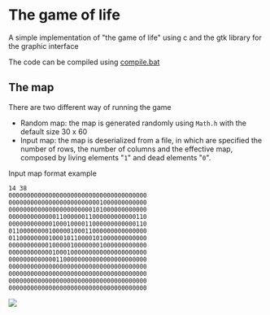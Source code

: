 # The game of life
A simple implementation of "the game of life" using c and the gtk library for the graphic interface

The code can be compiled using [compile.bat](https://github.com/Ferraa96/GameOfLife/blob/master/compile.bat)

## The map
There are two different way of running the game

* Random map: the map is generated randomly using `Math.h` with the default size 30 x 60
* Input map: the map is deserialized from a file, in which are specified the number of rows, the number of columns and the effective map, composed by living elements "`1`" and dead elements "`0`".
  
Input map format example
```
14 38
00000000000000000000000000000000000000
00000000000000000000000001000000000000
00000000000000000000000101000000000000
00000000000001100000011000000000000110
00000000000010001000011000000000000110
01100000000100000100011000000000000000
01100000000100010110000101000000000000
00000000000100000100000001000000000000
00000000000010001000000000000000000000
00000000000001100000000000000000000000
00000000000000000000000000000000000000
00000000000000000000000000000000000000
00000000000000000000000000000000000000
00000000000000000000000000000000000000
```

![](https://github.com/Ferraa96/GameOfLife/Documentation/animation.gif)